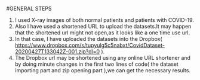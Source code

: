 #GENERAL STEPS

1. I used X-ray images of both normal patients and patients with COVID-19.
2. Also I have used a shortened URL to upload the datasets.It may happen that the shortened url might not open,as it looks like a one time use url.
3. In that case, I have uploaded the datasets into the Dropbox( https://www.dropbox.com/s/tupyulg5c5nabxt/CovidDataset-20200427T133042Z-001.zip?dl=0 ).
4. The Dropbox url may be shortened using any online URL shortener and by doing minute changes in the first two lines of code( the dataset importing part and zip opening part ),we can get the necessary results.
